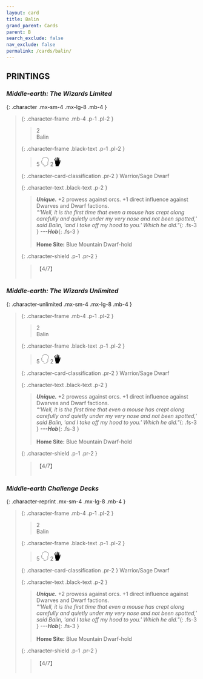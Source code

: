 ```yaml
---
layout: card
title: Balin
grand_parent: Cards
parent: B
search_exclude: false
nav_exclude: false
permalink: /cards/balin/
---
```


## PRINTINGS


### _Middle-earth: The Wizards Limited_

{: .character .mx-sm-4 .mx-lg-8 .mb-4 }
> {: .character-frame .mb-4 .p-1 .pl-2 }
> > <div class="card-mp">2</div>
> > <div class="character-card-name">Balin</div>
>
> {: .character-frame .black-text .p-1 .pl-2 }
> > 5 ![](/assets/images/mind.svg) 2![](/assets/images/di.svg)
>
> {: .character-card-classification .pr-2 }
> Warrior/Sage Dwarf
>
> {: .character-text .black-text .p-2 }
> > _**Unique.**_ +2 prowess against orcs. +1 direct influence against Dwarves and Dwarf factions. <br>_“‘Well, it is the first time that even a mouse has crept along carefully and quietly under my very nose and not been spotted,' said Balin, 'and I take off my hood to you.' Which he did."_{: .fs-3 } ***---&#65279;Hob***{: .fs-3 }  <br><br>**Home Site:** Blue Mountain Dwarf-hold  
>
> {: .character-shield .p-1 .pr-2 }
> > <div class="card-shield">【4/7】</div>
> > <div class="card-corruption">&nbsp;</div>

### _Middle-earth: The Wizards Unlimited_

{: .character-unlimited .mx-sm-4 .mx-lg-8 .mb-4 }
> {: .character-frame .mb-4 .p-1 .pl-2 }
> > <div class="card-mp">2</div>
> > <div class="character-card-name">Balin</div>
>
> {: .character-frame .black-text .p-1 .pl-2 }
> > 5 ![](/assets/images/mind.svg) 2![](/assets/images/di.svg)
>
> {: .character-card-classification .pr-2 }
> Warrior/Sage Dwarf
>
> {: .character-text .black-text .p-2 }
> > _**Unique.**_ +2 prowess against orcs. +1 direct influence against Dwarves and Dwarf factions. <br>_“‘Well, it is the first time that even a mouse has crept along carefully and quietly under my very nose and not been spotted,' said Balin, 'and I take off my hood to you.' Which he did."_{: .fs-3 } ***---&#65279;Hob***{: .fs-3 }  <br><br>**Home Site:** Blue Mountain Dwarf-hold  
>
> {: .character-shield .p-1 .pr-2 }
> > <div class="card-shield">【4/7】</div>
> > <div class="card-corruption">&nbsp;</div>

### _Middle-earth Challenge Decks_

{: .character-reprint .mx-sm-4 .mx-lg-8 .mb-4 }
> {: .character-frame .mb-4 .p-1 .pl-2 }
> > <div class="card-mp">2</div>
> > <div class="character-card-name">Balin</div>
>
> {: .character-frame .black-text .p-1 .pl-2 }
> > 5 ![](/assets/images/mind.svg) 2![](/assets/images/di.svg)
>
> {: .character-card-classification .pr-2 }
> Warrior/Sage Dwarf
>
> {: .character-text .black-text .p-2 }
> > _**Unique.**_ +2 prowess against orcs. +1 direct influence against Dwarves and Dwarf factions. <br>_“‘Well, it is the first time that even a mouse has crept along carefully and quietly under my very nose and not been spotted,' said Balin, 'and I take off my hood to you.' Which he did."_{: .fs-3 } ***---&#65279;Hob***{: .fs-3 }  <br><br>**Home Site:** Blue Mountain Dwarf-hold  
>
> {: .character-shield .p-1 .pr-2 }
> > <div class="card-shield">【4/7】</div>
> > <div class="card-corruption">&nbsp;</div>
